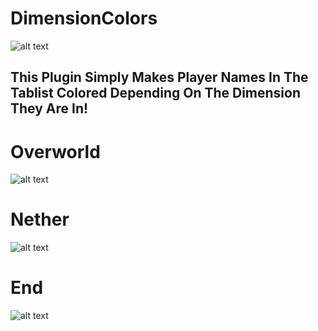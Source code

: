 # DimensionColors

![alt text](https://i.postimg.cc/P5ZMVt0R/banner1.png)

## This Plugin Simply Makes Player Names In The Tablist Colored Depending On The Dimension They Are In!


# Overworld
![alt text](https://i.postimg.cc/xd23Ww2T/overworld.png)

# Nether
![alt text](https://i.postimg.cc/8CmmDZpd/nether.png)

# End
![alt text](https://i.postimg.cc/vB8Lm5TJ/end.png)
